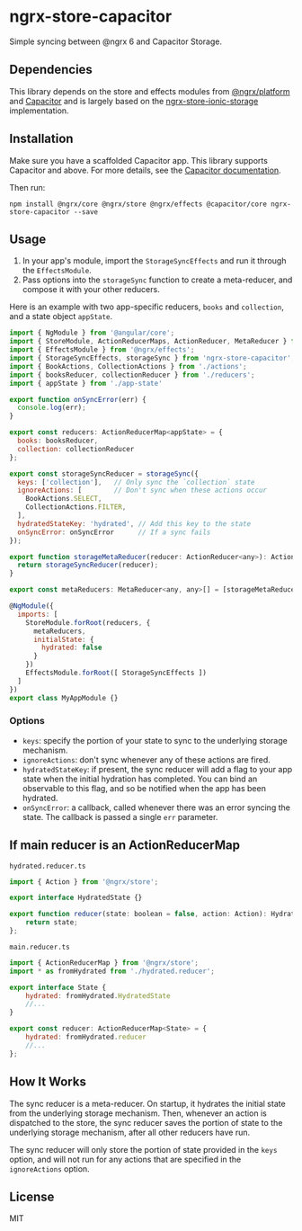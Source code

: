 # ngrx-store-capacitor

Simple syncing between @ngrx 6 and Capacitor Storage.

## Dependencies

This library depends on the store and effects modules from [@ngrx/platform](https://github.com/ngrx/platform) and [Capacitor](https://capacitor.ionicframework.com/docs/) and is largely based on the [ngrx-store-ionic-storage](https://github.com/natural-apptitude/ngrx-store-ionic-storage) implementation.

## Installation

Make sure you have a scaffolded Capacitor app. This library supports Capacitor and above. For more details, see the [Capacitor documentation](https://capacitor.ionicframework.com).

Then run:

```
npm install @ngrx/core @ngrx/store @ngrx/effects @capacitor/core ngrx-store-capacitor --save
```

## Usage

1. In your app's module, import the `StorageSyncEffects` and run it through the `EffectsModule`.
2. Pass options into the `storageSync` function to create a meta-reducer, and compose it with your other reducers.

Here is an example with two app-specific reducers, `books` and `collection`, and a state object `appState`.

``` js
import { NgModule } from '@angular/core';
import { StoreModule, ActionReducerMaps, ActionReducer, MetaReducer } from '@ngrx/store';
import { EffectsModule } from '@ngrx/effects';
import { StorageSyncEffects, storageSync } from 'ngrx-store-capacitor';
import { BookActions, CollectionActions } from './actions';
import { booksReducer, collectionReducer } from './reducers';
import { appState } from './app-state'

export function onSyncError(err) {
  console.log(err);
}

export const reducers: ActionReducerMap<appState> = {
  books: booksReducer,
  collection: collectionReducer
};

export const storageSyncReducer = storageSync({
  keys: ['collection'],   // Only sync the `collection` state
  ignoreActions: [        // Don't sync when these actions occur
    BookActions.SELECT,
    CollectionActions.FILTER,
  ],
  hydratedStateKey: 'hydrated', // Add this key to the state
  onSyncError: onSyncError      // If a sync fails
});

export function storageMetaReducer(reducer: ActionReducer<any>): ActionReducer<any, any> {
  return storageSyncReducer(reducer);
}

export const metaReducers: MetaReducer<any, any>[] = [storageMetaReducer];

@NgModule({
  imports: [
    StoreModule.forRoot(reducers, {
      metaReducers,
      initialState: {
        hydrated: false
      }
    })
    EffectsModule.forRoot([ StorageSyncEffects ])
  ]
})
export class MyAppModule {}
```

### Options

- `keys`: specify the portion of your state to sync to the underlying storage mechanism.
- `ignoreActions`: don't sync whenever any of these actions are fired.
- `hydratedStateKey`: if present, the sync reducer will add a flag to your app state when the initial hydration has completed. You can bind an observable to this flag, and so be notified when the app has been hydrated.
- `onSyncError`: a callback, called whenever there was an error syncing the state. The callback is passed a single `err` parameter.

## If main reducer is an ActionReducerMap

`hydrated.reducer.ts`
```js
import { Action } from '@ngrx/store';

export interface HydratedState {}

export function reducer(state: boolean = false, action: Action): HydratedState {
    return state;
};
```

`main.reducer.ts`
```js
import { ActionReducerMap } from '@ngrx/store';
import * as fromHydrated from './hydrated.reducer';

export interface State {
    hydrated: fromHydrated.HydratedState
    //...
}

export const reducer: ActionReducerMap<State> = {
    hydrated: fromHydrated.reducer
    //...
};
```

## How It Works

The sync reducer is a meta-reducer. On startup, it hydrates the initial state from the underlying storage mechanism. Then, whenever an action is dispatched to the store, the sync reducer saves the portion of state to the underlying storage mechanism, after all other reducers have run.

The sync reducer will only store the portion of state provided in the `keys` option, and will not run for any actions that are specified in the `ignoreActions` option.

## License

MIT

